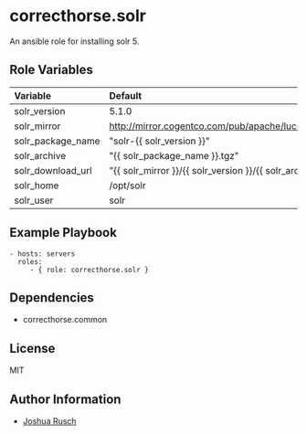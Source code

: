 correcthorse.solr
=========

An ansible role for installing solr 5.

Role Variables
--------------

| Variable		| Default							| Notes				|
| :---			| :---								| :---				|
| solr_version		| 5.1.0								|				|
| solr_mirror		| http://mirror.cogentco.com/pub/apache/lucene/solr		|				|
| solr_package_name	| "solr-{{ solr_version }}"					|				|
| solr_archive		| "{{ solr_package_name }}.tgz"					|				|
| solr_download_url	| "{{ solr_mirror }}/{{ solr_version }}/{{ solr_archive }}"	|				|
| solr_home		| /opt/solr	  		     	   			|				|
| solr_user		| solr								|				|

Example Playbook
----------------

    - hosts: servers
      roles:
         - { role: correcthorse.solr }

Dependencies
------------

- correcthorse.common

License
-------

MIT

Author Information
------------------

* [Joshua Rusch](https://correct.horse/)
